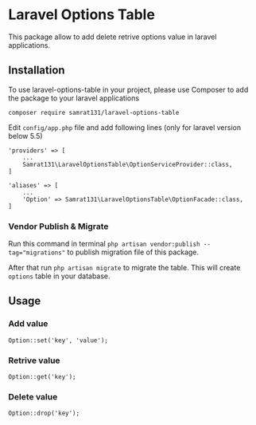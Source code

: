 # Laravel Options Table

This package allow to add delete retrive options value in laravel applications.

## Installation

To use laravel-options-table in your project, please use Composer to add the package to your laravel applications
```
composer require samrat131/laravel-options-table
```

Edit `config/app.php` file and add following lines (only for laravel version below 5.5)

```
'providers' => [
	...
	Samrat131\LaravelOptionsTable\OptionServiceProvider::class,
]
```

```
'aliases' => [
	...
	'Option' => Samrat131\LaravelOptionsTable\OptionFacade::class,
]
```

### Vendor Publish & Migrate

Run this command in terminal `php artisan vendor:publish --tag="migrations"` to publish migration file of this package.

After that run `php artisan migrate` to migrate the table. This will create `options` table in your database.

## Usage

### Add value
```
Option::set('key', 'value');
```

### Retrive value
```
Option::get('key');
```

### Delete value
```
Option::drop('key');
```
